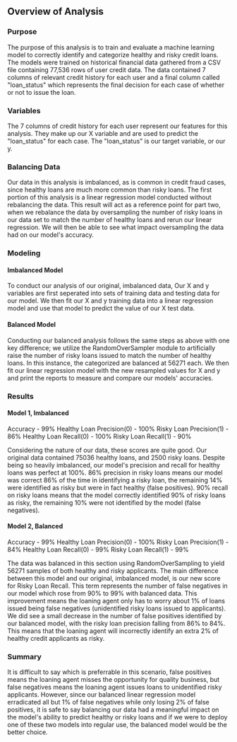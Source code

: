 ## Overview of Analysis

### Purpose

The purpose of this analysis is to train and evaluate a machine learning model to correctly identify and categorize healthy and risky credit loans. The models were trained on historical financial data gathered from a CSV file containing 77,536 rows of user credit data. The data contained 7 columns of relevant credit history for each user and a final column called "loan_status" which represents the final decision for each case of whether or not to issue the loan.

### Variables

The 7 columns of credit history for each user represent our features for this analysis. They make up our X variable and are used to predict the "loan_status" for each case. The "loan_status" is our target variable, or our y.

### Balancing Data

Our data in this analysis is imbalanced, as is common in credit fraud cases, since healthy loans are much more common than risky loans. The first portion of this analysis is a linear regression model conducted without rebalancing the data. This result will act as a reference point for part two, when we rebalance the data by oversampling the number of risky loans in our data set to match the number of healthy loans and rerun our linear regression. We will then be able to see what impact oversampling the data had on our model's accuracy.

### Modeling

#### Imbalanced Model

To conduct our analysis of our original, imbalanced data, Our X and y variables are first seperated into sets of training data and testing data for our model. We then fit our X and y training data into a linear regression model and use that model to predict the value of our X test data. 

#### Balanced Model

Conducting our balanced analysis follows the same steps as above with one key difference; we utilize the RandomOverSampler module to artificially raise the number of risky loans issued to match the number of healthy loans. In this instance, the categorized are balanced at 56271 each. We then fit our linear regression model with the new resampled values for X and y and print the reports to measure and compare our models' accuracies.

### Results

#### Model 1, Imbalanced

Accuracy - 99%
Healthy Loan Precision(0) - 100%
Risky Loan Precision(1) - 86%
Healthy Loan Recall(0) - 100%
Risky Loan Recall(1) - 90%

Considering the nature of our data, these scores are quite good. Our original data contained 75036 healthy loans, and 2500 risky loans. Despite being so heavily imbalanced, our model's precision and recall for healthy loans was perfect at 100%. 86% precision in risky loans means our model was correct 86% of the time in identifying a risky loan, the remaining 14% were identified as risky but were in fact healthy (false positives). 90% recall on risky loans means that the model correctly identified 90% of risky loans as risky, the remaining 10% were not identified by the model (false negatives). 

#### Model 2, Balanced

Accuracy - 99%
Healthy Loan Precision(0) - 100%
Risky Loan Precision(1) - 84%
Healthy Loan Recall(0) - 99%
Risky Loan Recall(1) - 99%

The data was balanced in this section using RandomOverSampling to yield 56271 samples of both healthy and risky applicants. The main difference between this model and our original, imbalanced model, is our new score for Risky Loan Recall. This term represents the number of false negatives in our model which rose from 90% to 99% with balanced data. This improvement means the loaning agent only has to worry about 1% of loans issued being false negatives (unidentified risky loans issued to applicants). We did see a small decrease in the number of false positives identified by our balanced model, with the risky loan precision falling from 86% to 84%. This means that the loaning agent will incorrectly identify an extra 2% of healthy credit applicants as risky.

### Summary

It is difficult to say which is preferrable in this scenario, false positives means the loaning agent misses the opportunity for quality business, but false negatives means the loaning agent issues loans to unidentified risky applicants. However, since our balanced linear regression model erradicated all but 1% of false negatives while only losing 2% of false positives, it is safe to say balancing our data had a meaningful impact on the model's ability to predict healthy or risky loans and if we were to deploy one of these two models into regular use, the balanced model would be the better choice.
